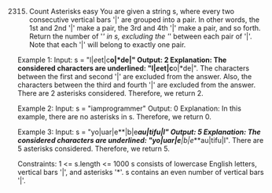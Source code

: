 2315. Count Asterisks
easy
You are given a string s, where every two consecutive vertical bars '|' are grouped into a pair. In other words, the 1st and 2nd '|' make a pair, the 3rd and 4th '|' make a pair, and so forth.
Return the number of '*' in s, excluding the '*' between each pair of '|'.
Note that each '|' will belong to exactly one pair.

Example 1:
Input: s = "l|*e*et|c**o|*de|"
Output: 2
Explanation: The considered characters are underlined: "l|*e*et|c**o|*de|".
The characters between the first and second '|' are excluded from the answer.
Also, the characters between the third and fourth '|' are excluded from the answer.
There are 2 asterisks considered. Therefore, we return 2.

Example 2:
Input: s = "iamprogrammer"
Output: 0
Explanation: In this example, there are no asterisks in s. Therefore, we return 0.

Example 3:
Input: s = "yo|uar|e**|b|e***au|tifu|l"
Output: 5
Explanation: The considered characters are underlined: "yo|uar|e**|b|e***au|tifu|l". There are 5 asterisks considered. Therefore, we return 5.
 
Constraints:
1 <= s.length <= 1000
s consists of lowercase English letters, vertical bars '|', and asterisks '*'.
s contains an even number of vertical bars '|'.
